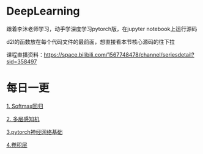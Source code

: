 # DeepLearning
跟着李沐老师学习，动手学深度学习pytorch版，在jupyter notebook上运行源码

d2l的函数放在每个代码文件的最前面，想直接看本节核心源码的往下拉

课程直播资料：https://space.bilibili.com/1567748478/channel/seriesdetail?sid=358497

# 每日一更
[1. Softmax回归](1.Softmax_regression)

[2. 多层感知机](2.多层感知机)

[3.pytorch神经网络基础](3.pytorch神经网络基础)

[4.卷积层](4.卷积层/.ipynb_checkpoints)
